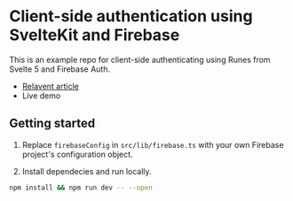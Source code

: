 # Client-side authentication using SvelteKit and Firebase

This is an example repo for client-side authenticating using Runes from Svelte 5 and Firebase Auth.

- [Relavent article](https://yazeld.com/blog)
- Live demo 

## Getting started

1. Replace `firebaseConfig` in `src/lib/firebase.ts` with your own Firebase project's configuration object.

2. Install dependecies and run locally.
```bash
npm install && npm run dev -- --open
```
